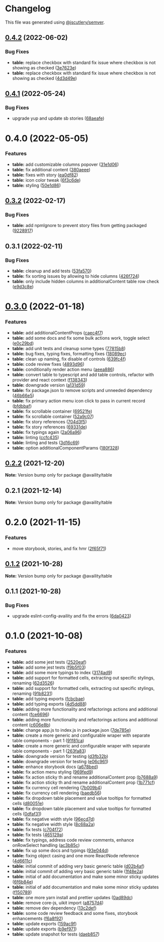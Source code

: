 # Changelog

This file was generated using [@jscutlery/semver](https://github.com/jscutlery/semver).

## [0.4.2](https://github.com/Availity/availity-react/compare/@availity/table@0.4.1...@availity/table@0.4.2) (2022-06-02)


### Bug Fixes

* **table:** replace checkbox with standard fix issue where checkbox is not showing as checked ([3e7623e](https://github.com/Availity/availity-react/commit/3e7623eeca2cd86c304b2deb2fd58c720ba384f7))
* **table:** replace checkbox with standard fix issue where checkbox is not showing as checked ([4d3d49e](https://github.com/Availity/availity-react/commit/4d3d49e3ab82460de5c47ae7669bde8916d424bc))



## [0.4.1](https://github.com/Availity/availity-react/compare/@availity/table@0.4.0...@availity/table@0.4.1) (2022-05-24)


### Bug Fixes

* upgrade yup and update sb stories ([68aeafe](https://github.com/Availity/availity-react/commit/68aeafe4fd7d90d7c88dbb24636ba7770fe87aa3))



# 0.4.0 (2022-05-05)


### Features

* **table:** add customizable columns popover ([31e1d06](https://github.com/Availity/availity-react/commit/31e1d061d158d37bbfea5d2de08d7ca4d0ba49a4))
* **table:** fix additional content ([380aeee](https://github.com/Availity/availity-react/commit/380aeee2b0dce4344988385696277b6d5bb2cb0d))
* **table:** fixes with story ([ea0df82](https://github.com/Availity/availity-react/commit/ea0df826d0f9aca3818cddfb52c948694efb2c05))
* **table:** icon color tweak ([6f3c6de](https://github.com/Availity/availity-react/commit/6f3c6defe8d4eab6b82431433d177889575932ad))
* **table:** styling ([50e1d86](https://github.com/Availity/availity-react/commit/50e1d8679b2a38e81e2258e79e43e594a44dcc8b))





## [0.3.2](https://github.com/Availity/availity-react/compare/@availity/table@0.3.1...@availity/table@0.3.2) (2022-02-17)

### Bug Fixes

- **table:** add npmIgnore to prevent story files from getting packaged ([9228917](https://github.com/Availity/availity-react/commit/922891789095a5e6f8beb802d824a3fad3f8364c))

## 0.3.1 (2022-02-11)

### Bug Fixes

- **table:** cleanup and add tests ([53fa570](https://github.com/Availity/availity-react/commit/53fa57056ee9fa7e3b4baedf6a7206b235536d45))
- **table:** fix sorting issues by allowing to hide columns ([426f724](https://github.com/Availity/availity-react/commit/426f7247ab805a427404c7faec720d6cf685a6ca))
- **table:** only include hidden columns in additionalContent table row check ([e9d3c8e](https://github.com/Availity/availity-react/commit/e9d3c8e58d7307aa6a85a6ae5cd00e8ea5f3e4e9))

# [0.3.0](https://github.com/Availity/availity-react/compare/@availity/table@0.2.2...@availity/table@0.3.0) (2022-01-18)

### Features

- **table:** add additionalContentProps ([caec4f7](https://github.com/Availity/availity-react/commit/caec4f70ec50ee66486cb91ca4386f54b7d8a1c2))
- **table:** add some docs and fix some bulk actions work, toggle select ([e0c29bd](https://github.com/Availity/availity-react/commit/e0c29bdc128fd766da470efd697e7be449c162c5))
- **table:** add unit tests and cleanup some types ([77815b8](https://github.com/Availity/availity-react/commit/77815b8d8aa12b1e3920c5466eb19c93d920db4f))
- **table:** bug fixes, typing fixes, formatting fixes ([18089ec](https://github.com/Availity/availity-react/commit/18089ec0efd7fdb53da7853ab52560523a475ae8))
- **table:** clean up naming, fix disable of controls ([639fc4f](https://github.com/Availity/availity-react/commit/639fc4f6cb588b566613802fe379011fc429756a))
- **table:** code review fixes ([4893d96](https://github.com/Availity/availity-react/commit/4893d96bc70b346f2c8047f6d1df3916d9070d24))
- **table:** conditionally render action menu ([aeea886](https://github.com/Availity/availity-react/commit/aeea88691736c17de42af81698468062c8819c80))
- **table:** convert table to typescript and add table controls, refactor with provider and react context ([f138343](https://github.com/Availity/availity-react/commit/f138343cba7359847e12b2fda3cdd2dad5f4d932))
- **table:** downgrade version ([a131d59](https://github.com/Availity/availity-react/commit/a131d59525587ff4311d3ec27a8e2f6cf106687b))
- **table:** fix package.json to remove scripts and unneeded dependency ([46b66e5](https://github.com/Availity/availity-react/commit/46b66e5588f8442f0b1606f57a7abc6578a9628d))
- **table:** fix primary action menu icon click to pass in current record ([bfdbbaf](https://github.com/Availity/availity-react/commit/bfdbbafe19a3181da001624f99669fdca47adfc6))
- **table:** fix scrollable container ([69521fe](https://github.com/Availity/availity-react/commit/69521feea2fa63d139af14e62b69ba8894c49eda))
- **table:** fix scrollable container ([52a9c07](https://github.com/Availity/availity-react/commit/52a9c076b09282a3aada1cb49d8e2e724863b317))
- **table:** fix story references ([704d3f5](https://github.com/Availity/availity-react/commit/704d3f5ea26a395e1d6b42311cac4acee1480a28))
- **table:** fix story references ([69331de](https://github.com/Availity/availity-react/commit/69331def6d240ae76046a1590cd6fc4a93d6a7a8))
- **table:** fix typings again ([2a06a96](https://github.com/Availity/availity-react/commit/2a06a96200e0be0c8ac601293149c14d199f0afe))
- **table:** linting ([ccfc435](https://github.com/Availity/availity-react/commit/ccfc435a6123eca34f8bae00daaa3e0016942ca6))
- **table:** linting and tests ([3d16c69](https://github.com/Availity/availity-react/commit/3d16c69d7e090858cd316a86fa075b21d7be84c0))
- **table:** option additionalComponentParams ([180f328](https://github.com/Availity/availity-react/commit/180f32898b5bef9d9d8778e87df7701bb4eacdbc))

## [0.2.2](https://github.com/Availity/availity-react/compare/@availity/table@0.2.1...@availity/table@0.2.2) (2021-12-20)

**Note:** Version bump only for package @availity/table

## 0.2.1 (2021-12-14)

**Note:** Version bump only for package @availity/table

# 0.2.0 (2021-11-15)

### Features

- move storybook, stories, and fix hmr ([2f65f71](https://github.com/Availity/availity-react/commit/2f65f71769d2d981e22700b87a09516833588f64))

## [0.1.2](https://github.com/Availity/availity-react/compare/@availity/table@0.1.1...@availity/table@0.1.2) (2021-10-28)

**Note:** Version bump only for package @availity/table

## 0.1.1 (2021-10-28)

### Bug Fixes

- upgrade eslint-config-availity and fix the errors ([6da0423](https://github.com/Availity/availity-react/commit/6da0423ecfa72b426287fd62ad00445fefce024e))

# 0.1.0 (2021-10-08)

### Features

- **table:** add some jest tests ([2520eaf](https://github.com/Availity/availity-react/commit/2520eaf89a1e18f5e43a64dd77ac2301e897598d))
- **table:** add some jest tests ([f9b5f03](https://github.com/Availity/availity-react/commit/f9b5f03c56020a528192a90d6d9981788dab0696))
- **table:** add some more typings to index ([3174ad9](https://github.com/Availity/availity-react/commit/3174ad98ef86fd3904468f3ae6974e02613feca9))
- **table:** add support for formatted cells, extracting out specific stylings, renaming ([62d3526](https://github.com/Availity/availity-react/commit/62d35261113143b0614fc31d73750c433af3edfa))
- **table:** add support for formatted cells, extracting out specific stylings, renaming ([91b8231](https://github.com/Availity/availity-react/commit/91b8231f8b9e93108bbfc560e1ff41a0e8a744d0))
- **table:** add typing exports ([fcbcbae](https://github.com/Availity/availity-react/commit/fcbcbae1e840e9c9d7557cae3dbdf697299dbad0))
- **table:** add typing exports ([4d5dd88](https://github.com/Availity/availity-react/commit/4d5dd88e5d389e07bc41a914b36fe30a77e0eff1))
- **table:** adding more functionality and refactorings actions and additional content ([fce6696](https://github.com/Availity/availity-react/commit/fce66966e0ba99c2c9d068405e748f576dccbc42))
- **table:** adding more functionality and refactorings actions and additional content ([c606e8b](https://github.com/Availity/availity-react/commit/c606e8b552b78844ba3a893468ae04ed29f7696e))
- **table:** change app.js to index.js in package.json ([7de785e](https://github.com/Availity/availity-react/commit/7de785ea198ad90f9fc047bad8b0447505e86c64))
- **table:** create a more generic and configurable wraper with separate table components - part 1 ([91f81ca](https://github.com/Availity/availity-react/commit/91f81ca2c2a502b5a8a595b21acabd708af83f11))
- **table:** create a more generic and configurable wraper with separate table components - part 1 ([263fa83](https://github.com/Availity/availity-react/commit/263fa838b98f649fc2eb8b0ef03ef28d8aa0e29a))
- **table:** downgrade version for testing ([d3fb32b](https://github.com/Availity/availity-react/commit/d3fb32be7b81861a43beb50723c7c7fe0f7aeeed))
- **table:** downgrade version for testing ([e06c961](https://github.com/Availity/availity-react/commit/e06c961b474856e7324e278f8dba2696db6597d0))
- **table:** enhance storybook docs ([a678bed](https://github.com/Availity/availity-react/commit/a678beded12e299f4df075b75c9588f88f23c3c9))
- **table:** fix action menu styling ([969fed9](https://github.com/Availity/availity-react/commit/969fed91411e938966a29dcc61bfd6e3e537aad8))
- **table:** fix action sticky th and rename additionalContent prop ([b7688a9](https://github.com/Availity/availity-react/commit/b7688a9e5ca666735eadd274f8ed07dd65a533e0))
- **table:** fix action sticky th and rename additionalContent prop ([1b771cf](https://github.com/Availity/availity-react/commit/1b771cf9b1ee2523ef5c0d224f774440ddd156ff))
- **table:** fix currency cell rendering ([7b009b4](https://github.com/Availity/availity-react/commit/7b009b488ff0ca47162ce76d64207a7511daed62))
- **table:** fix currency cell rendering ([baedb56](https://github.com/Availity/availity-react/commit/baedb56cef43a0b678f801dc79b09830cd9f113b))
- **table:** fix dropdown table placement and value tooltips for formatted cells ([d80051e](https://github.com/Availity/availity-react/commit/d80051ee9a183ad74b19476475e586cc9fd0015b))
- **table:** fix dropdown table placement and value tooltips for formatted cells ([0dfaf31](https://github.com/Availity/availity-react/commit/0dfaf31a724c8a148a1c6ce12fffe2851fa7bdbe))
- **table:** fix negative width style ([96ecd7d](https://github.com/Availity/availity-react/commit/96ecd7d822c1b0f01da43b342c9bb7954bc8e720))
- **table:** fix negative width style ([8c68a2a](https://github.com/Availity/availity-react/commit/8c68a2abc2b5e9e5332a6b3da316af7956756de0))
- **table:** fix tests ([c704f72](https://github.com/Availity/availity-react/commit/c704f7223d6a52cfb183487db54c6f8e23dbf525))
- **table:** fix tests ([465129a](https://github.com/Availity/availity-react/commit/465129a998d06b639c46afb91c90c672035473cc))
- **table:** fix typings, address code review comments, enhance onRowSelect handling ([ac3b85c](https://github.com/Availity/availity-react/commit/ac3b85ce9e54b1e8469d33873a6e1bc05fd182ac))
- **table:** fix up some docs and typings ([93e044d](https://github.com/Availity/availity-react/commit/93e044d949724aef4722b763c4e60399bb309727))
- **table:** fixing object casing and one more ReactNode reference ([4d6611c](https://github.com/Availity/availity-react/commit/4d6611cd328ac07c86c321efc9dedace4c891396))
- **table:** initial commit of adding very basic generic table ([d02b4af](https://github.com/Availity/availity-react/commit/d02b4af29576f121cb58244e981dc8acec97c487))
- **table:** initial commit of adding very basic generic table ([1f48e2a](https://github.com/Availity/availity-react/commit/1f48e2af9d7e22b10543cf36fdd95db677ab1135))
- **table:** initial of add documentation and make some minor sticky updates ([6f6b84e](https://github.com/Availity/availity-react/commit/6f6b84e01c91f50b170453ece563a568d41a1651))
- **table:** initial of add documentation and make some minor sticky updates ([f150789](https://github.com/Availity/availity-react/commit/f1507899ff731947d18bc74d47ff7b5a1bad82f5))
- **table:** one more yarn install and prettier updates ([0ad89dc](https://github.com/Availity/availity-react/commit/0ad89dc808cdf0d66d3f1e0c18874d66c5c2298b))
- **table:** remove core-js, uikit import ([a8757d4](https://github.com/Availity/availity-react/commit/a8757d4463ed74b5afc526b9d26ab16150f3bb9e))
- **table:** remove dev dependency ([13c2def](https://github.com/Availity/availity-react/commit/13c2defdb4b53f145c1c6d9e9767702d7ea6d05a))
- **table:** some code review feedback and some fixes, storybook enhancements ([f6a8f92](https://github.com/Availity/availity-react/commit/f6a8f92365c3e53a68deca536ef3e948122e4434))
- **table:** update exports ([159ac9f](https://github.com/Availity/availity-react/commit/159ac9ffa8d7a39d4f109138117c0bb1edfcea91))
- **table:** update exports ([b9ef971](https://github.com/Availity/availity-react/commit/b9ef971ab1e34720f90eac0c6b6650b2dfbb334b))
- **table:** update snapshot for tests ([daeb857](https://github.com/Availity/availity-react/commit/daeb8574149122fba032a15f84cf990ddda9020b))
